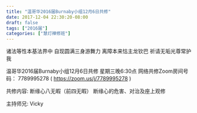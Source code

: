 ```yaml
---
title: "温哥华2016届Burnaby小组12月6日共修"
date: 2017-12-04 22:30:20-08:00
draft: false
tags: ["2016届"]
categories: ["慧灯禅修班"]
---
```

诸法等性本基法界中 自现圆满三身游舞力
离障本来怙主龙钦巴 祈请无垢光尊常护我

温哥华2016届Burnaby小组12月6日共修
星期三晚6:30点
网络共修Zoom房间号码： 7789995278 ( https://zoom.us/j/7789995278 )

共修内容: 
断缘心八无暇（前四无暇）	断缘心的危害、对治及座上观修

主持师兄: Vicky
